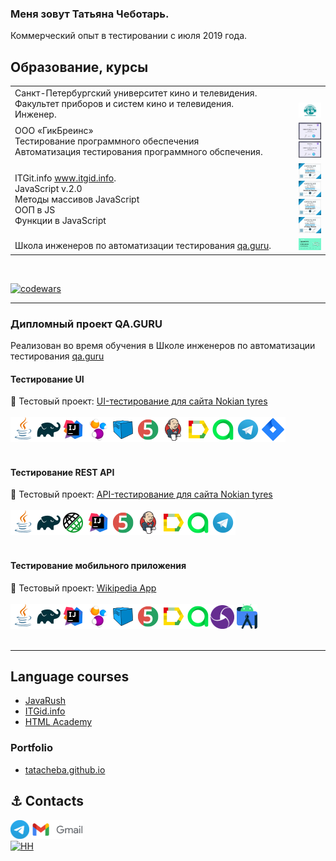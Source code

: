 ### Меня зовут Татьяна Чеботарь.

Коммерческий опыт в тестировании с июля 2019 года.

## Образование, курсы    
<table width="100%" border='0'>
    <tr> 
    <td valign="middle">Санкт-Петербургский университет кино и телевидения.</br>Факультет приборов и систем кино и телевидения.</br>Инженер.</td>
    <td width="10%" valign="bottom"><img src="/images/kit.png"></td>
    </tr>
    <tr>
    <td valign="middle">ООО «ГикБреинс»</br>
     Тестирование программного обеспечения </br> 
     Автоматизация тестирования программного обспечения.
     </td>
     <td width="10%">
          <img src="/images/certificate_chebotar.t_testing.jpeg">
          <img src="/images/certificate_chebotar.t_automationt.jpeg">
     </td>
     </tr>
     <tr>
     <td valign="middle">ITGit.info 
     <a target="_blank" href="https://itgid.info">www.itgid.info</a>.</br>
    JavaScript v.2.0</br> 
    Методы массивов JavaScript</br>
    ООП в JS </br>
    Функции в JavaScript</td>
       <td width="10%" >
        <img src="/images/js_itgid.info.png">
        <img src="/images/js_function_itgid.info.png">
        <img src="/images/js_oop_itgid.info.png">
        <img src="/images/js_array_itgid.info.png">
        </td>
    <tr><td valign="middle">Школа инженеров по автоматизации тестирования <a target="_blank" href="https://qa.guru">qa.guru</a>.</td><td width="10%" valign="bottom"><img src="/images/certificate_chebotar.t_qa.guru.png"></td></tr>
   </tr>
  </table>
  </br>
  
  [![codewars](https://www.codewars.com/users/Tata-12/badges/micro)](https://www.codewars.com/users/Tata-12) 

____

### Дипломный проект QA.GURU
Реализован во время обучения в Школе инженеров по автоматизации тестирования <a target="_blank" href="https://qa.guru">qa.guru</a>
#### Тестирование UI
:link: Тестовый проект: <a target="_blank" href="https://github.com/tatacheba/autotestForNokianTyres">UI-тестирование для сайта Nokian tyres</a></br></br>
![This is an image](/icons/Java.png)![This is an image](/icons/Gradle.png)![This is an image](/icons/Intelij_IDEA.png)![This is an image](/icons/Selenide.png)![This is an image](/icons/Selenoid.png)![This is an image](/icons/JUnit5.png)![This is an image](/icons/Jenkins.png)![This is an image](/icons/Allure_Report.png)![This is an image](/icons/AllureTestOps.png)![This is an image](/icons/Telegram.png)![This is an image](/icons/Jira.png)</br></br>

#### Тестирование REST API
:link: Тестовый проект: <a target="_blank" href="https://github.com/tatacheba/api-test_NokianTyres"> API-тестирование для сайта Nokian tyres</a></br></br>
![This is an image](/icons/Java.png)![This is an image](/icons/Gradle.png)![This is an image](/icons/Rest-Assured.png)![This is an image](/icons/Intelij_IDEA.png)![This is an image](/icons/JUnit5.png)![This is an image](/icons/Jenkins.png)![This is an image](/icons/Allure_Report.png)![This is an image](/icons/AllureTestOps.png)![This is an image](/icons/Telegram.png)</br></br>

#### Тестирование мобильного приложения
:link: Тестовый проект: <a target="_blank" href="https://github.com/tatacheba/emulatorMobileTests">Wikipedia App</a></br></br>
![This is an image](/icons/Java.png)![This is an image](/icons/Gradle.png)![This is an image](/icons/Intelij_IDEA.png)![This is an image](/icons/Selenide.png)![This is an image](/icons/Selenoid.png)![This is an image](/icons/JUnit5.png)![This is an image](/icons/Allure_Report.png)![This is an image](/icons/AllureTestOps.png)![This is an image](/icons/appium.png) ![This is an image](/icons/androidstudio.png)</br></br>
____

## Language courses

* [JavaRush](https://tatacheba.github.io/javarush/)
* [ITGid.info](https://tatacheba.github.io/js_course/js_itgid.info/)
* [HTML Academy](https://tatacheba.github.io/js_course/html-academy/)

### Portfolio

* [tatacheba.github.io](https://tatacheba.github.io/)


## :anchor: Contacts
<a target="_blank" href="https://t.me/tatianacheb"><img src="/icons/Logo.png" height="30" width="auto" title="t.me/tatianacheb"></a> 
<a href="mailto:tanya.cheba12@gmail.com" target="blank"><img src="/icons/logo_gmail.png" height="30" width="auto" title="My Gmail"></a>    
[![HH](https://img.shields.io/badge/hh-%D1%80%D0%B5%D0%B7%D1%8E%D0%BC%D0%B5-%23e1011c%20)](https://spb.hh.ru/resume/10b9a9d9ff084bdafe0039ed1f584a304c5441)
 
